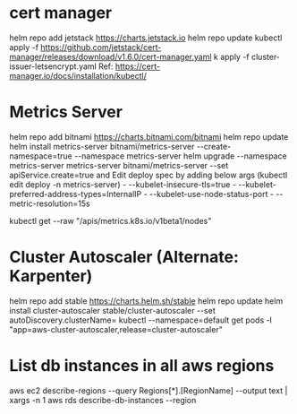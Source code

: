 # cert manager
helm repo add jetstack https://charts.jetstack.io
helm repo update
kubectl apply -f https://github.com/jetstack/cert-manager/releases/download/v1.6.0/cert-manager.yaml
k apply -f cluster-issuer-letsencrypt.yaml
Ref: https://cert-manager.io/docs/installation/kubectl/

# Metrics Server
helm repo add bitnami https://charts.bitnami.com/bitnami
helm repo update 
helm install metrics-server bitnami/metrics-server --create-namespace=true --namespace metrics-server
helm upgrade --namespace metrics-server metrics-server bitnami/metrics-server --set apiService.create=true
and Edit deploy spec by adding below args  (kubectl edit deploy -n metrics-server)
    - --kubelet-insecure-tls=true
    - --kubelet-preferred-address-types=InternalIP
    - --kubelet-use-node-status-port
    - --metric-resolution=15s    

kubectl get --raw "/apis/metrics.k8s.io/v1beta1/nodes"

# Cluster Autoscaler (Alternate: Karpenter)
helm repo add stable https://charts.helm.sh/stable
helm repo update
helm install cluster-autoscaler stable/cluster-autoscaler --set autoDiscovery.clusterName=<cluster-name>
kubectl --namespace=default get pods -l "app=aws-cluster-autoscaler,release=cluster-autoscaler"

# List db instances in all aws regions
aws ec2 describe-regions --query Regions[*].[RegionName] --output text | xargs -n 1 aws rds describe-db-instances --region